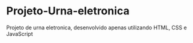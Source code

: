 # Projeto-Urna-eletronica

Projeto de urna eletronica, desenvolvido apenas utilizando HTML, CSS e JavaScript
